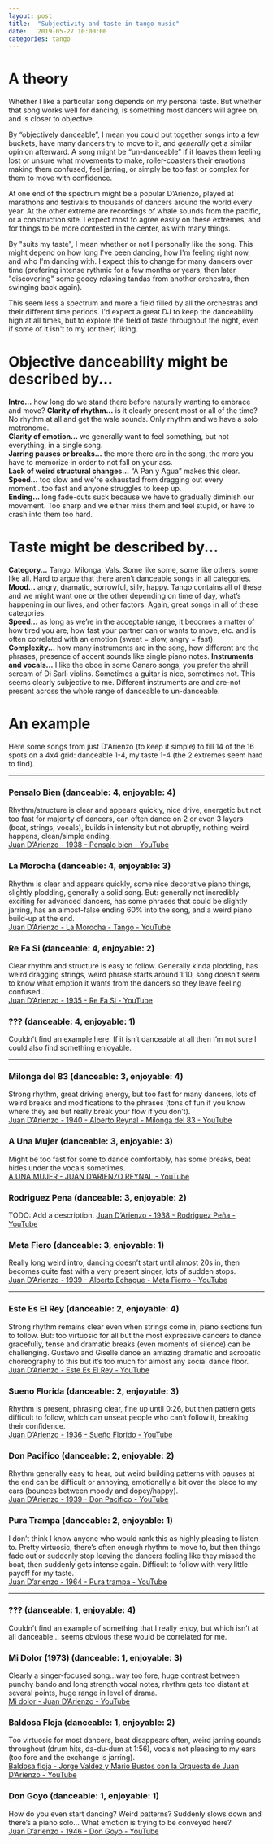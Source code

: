 ```yaml
---
layout: post
title:  "Subjectivity and taste in tango music"
date:   2019-05-27 10:00:00
categories: tango
---
```


# A theory
Whether I like a particular song depends on my personal taste. But whether that song works well for dancing, is something most dancers will agree on, and is closer to objective.

By “objectively danceable”, I mean you could put together songs into a few buckets, have many dancers try to move to it, and *generally* get a similar opinion afterward. A song might be “un-danceable” if it leaves them feeling lost or unsure what movements to make, roller-coasters their emotions making them confused, feel jarring, or simply be too fast or complex for them to move with confidence.

At one end of the spectrum might be a popular D’Arienzo, played at marathons and festivals to thousands of dancers around the world every year. At the other extreme are recordings of whale sounds from the pacific, or a construction site. I expect most to agree easily on these extremes, and for things to be more contested in the center, as with many things.

By "suits my taste", I mean whether or not I personally like the song. This might depend on how long I've been dancing, how I'm feeling right now, and who I'm dancing with. I expect this to change for many dancers over time (prefering intense rythmic for a few months or years, then later "discovering" some gooey relaxing tandas from another orchestra, then swinging back again).

This seem less a spectrum and more a field filled by all the orchestras and their different time periods. I'd expect a great DJ to keep the danceability high at all times, but to explore the field of taste throughout the night, even if some of it isn't to my (or their) liking.

# Objective danceability might be described by...

**Intro…** how long do we stand there before naturally wanting to embrace and move?
**Clarity of rhythm…** is it clearly present most or all of the time? No rhythm at all and get the wale sounds. Only rhythm and we have a solo metronome.  
**Clarity of emotion…** we generally want to feel something, but not everything, in a single song.  
**Jarring pauses or breaks…** the more there are in the song, the more you have to memorize in order to not fall on your ass.  
**Lack of weird structural changes…** “A Pan y Agua” makes this clear.  
**Speed…** too slow and we're exhausted from dragging out every moment...too fast and anyone struggles to keep up.  
**Ending…** long fade-outs suck because we have to gradually diminish our movement. Too sharp and we either miss them and feel stupid, or have to crash into them too hard.  

# Taste might be described by...

**Category…** Tango, Milonga, Vals. Some like some, some like others, some like all. Hard to argue that there aren’t danceable songs in all categories.  
**Mood…** angry, dramatic, sorrowful, silly, happy. Tango contains all of these and we might want one or the other depending on time of day, what’s happening in our lives, and other factors. Again, great songs in all of these categories.  
**Speed…** as long as we’re in the acceptable range, it becomes a matter of how tired you are, how fast your partner can or wants to move, etc. and is often correlated with an emotion (sweet = slow, angry = fast).  
**Complexity...** how many instruments are in the song, how different are the phrases, presence of accent sounds like single piano notes.
**Instruments and vocals…** I like the oboe in some Canaro songs, you prefer the shrill scream of Di Sarli violins. Sometimes a guitar is nice, sometimes not. This seems clearly subjective to me. Different instruments are and are-not present across the whole range of danceable to un-danceable.  

# An example
Here some songs from just D'Arienzo (to keep it simple) to fill 14 of the 16 spots on a 4x4 grid: danceable 1-4, my taste 1-4 (the 2 extremes seem hard to find).

---

### Pensalo Bien (danceable: 4, enjoyable: 4)
Rhythm/structure is clear and appears quickly, nice drive, energetic but not too fast for majority of dancers, can often dance on 2 or even 3 layers (beat, strings, vocals), builds in intensity but not abruptly, nothing weird happens, clean/simple ending.  
[Juan D’Arienzo - 1938 - Pensalo bien - YouTube](https://www.youtube.com/watch?v=8PntJlcscGU)

### La Morocha (danceable: 4, enjoyable: 3)
Rhythm is clear and appears quickly, some nice decorative piano things, slightly plodding, generally a solid song. But: generally not incredibly exciting for advanced dancers, has some phrases that could be slightly jarring, has an almost-false ending 60% into the song, and a weird piano build-up at the end.  
[Juan D’Arienzo - La Morocha - Tango - YouTube](https://www.youtube.com/watch?v=ekqQg8x1ezQ)

### Re Fa Si (danceable: 4, enjoyable: 2)
Clear rhythm and structure is easy to follow. Generally kinda plodding, has weird dragging strings, weird phrase starts around 1:10, song doesn’t seem to know what emption it wants from the dancers so they leave feeling confused…  
[Juan D’Arienzo - 1935 - Re Fa Si - YouTube](https://www.youtube.com/watch?v=vBsq3KL7pfA)

### ??? (danceable: 4, enjoyable: 1)
Couldn’t find an example here. If it isn’t danceable at all then I’m not sure I could also find something enjoyable.

---

### Milonga del 83 (danceable: 3, enjoyable: 4)
Strong rhythm, great driving energy, but too fast for many dancers, lots of weird breaks and modifications to the phrases (tons of fun if you know where they are but really break your flow if you don’t).  
[Juan D’Arienzo - 1940 - Alberto Reynal - Milonga del 83 - YouTube](https://www.youtube.com/watch?v=-3BT13532fY)

### A Una Mujer (danceable: 3, enjoyable: 3)
Might be too fast for some to dance comfortably, has some breaks, beat hides under the vocals sometimes.  
[A UNA MUJER  - JUAN D’ARIENZO REYNAL - YouTube](https://www.youtube.com/watch?v=X_LBODPtzw0)

### Rodriguez Pena (danceable: 3, enjoyable: 2)
TODO: Add a description.
[Juan D’Arienzo - 1938 - Rodriguez Peña - YouTube](https://www.youtube.com/watch?v=s9t4F79d0sM)

### Meta Fiero (danceable: 3, enjoyable: 1)
Really long weird intro, dancing doesn’t start until almost 20s in, then becomes quite fast with a very present singer, lots of sudden stops.  
[Juan D’Arienzo - 1939 - Alberto Echague - Meta Fierro - YouTube](https://www.youtube.com/watch?v=rSk5Johb1Vg)

---

### Este Es El Rey (danceable: 2, enjoyable: 4)
Strong rhythm remains clear even when strings come in, piano sections fun to follow. But: too virtuosic for all but the most expressive dancers to dance gracefully, tense and dramatic breaks (even moments of silence) can be challenging. Gustavo and Giselle dance an amazing dramatic and acrobatic choreography to this but it’s too much for almost any social dance floor.  
[Juan D’Arienzo - Este Es El Rey - YouTube](https://www.youtube.com/watch?v=pjBIKeIPovo)

### Sueno Florida (danceable: 2, enjoyable: 3)
Rhythm is present, phrasing clear, fine up until 0:26, but then pattern gets difficult to follow, which can unseat people who can’t follow it, breaking their confidence.  
[Juan D’Arienzo - 1936 - Sueño Florido - YouTube](https://www.youtube.com/watch?v=94jl6DJRGXE)

### Don Pacifico (danceable: 2, enjoyable: 2)
Rhythm generally easy to hear, but weird building patterns with pauses at the end can be difficult or annoying, emotionally a bit over the place to my ears (bounces between moody and dopey/happy).  
[Juan D’Arienzo - 1939 - Don Pacifico - YouTube](https://www.youtube.com/watch?v=4HawjQZNTFU)

### Pura Trampa (danceable: 2, enjoyable: 1)
I don’t think I know anyone who would rank this as highly pleasing to listen to. Pretty virtuosic, there’s often enough rhythm to move to, but then things fade out or suddenly stop leaving the dancers feeling like they missed the boat, then suddenly gets intense again. Difficult to follow with very little payoff for my taste.  
[Juan D’arienzo - 1964 - Pura trampa - YouTube](https://www.youtube.com/watch?v=TjJK1Bj7W8I)

---

### ??? (danceable: 1, enjoyable: 4)
Couldn’t find an example of something that I really enjoy, but which isn’t at all danceable… seems obvious these would be correlated for me.

### Mi Dolor (1973) (danceable: 1, enjoyable: 3)
Clearly a singer-focused song…way too fore, huge contrast between punchy bando and long strength vocal notes, rhythm gets too distant at several points, huge range in level of drama.  
[Mi dolor - Juan D’Arienzo - YouTube](https://www.youtube.com/watch?v=ZK5oTm8VZGQ)

### Baldosa Floja (danceable: 1, enjoyable: 2)
Too virtuosic for most dancers, beat disappears often, weird jarring sounds throughout (drum hits, da-du-dum at 1:56), vocals not pleasing to my ears (too fore and the exchange is jarring).  
[Baldosa floja - Jorge Valdez y Mario Bustos con la Orquesta de Juan D’Arienzo - YouTube](https://www.youtube.com/watch?v=1CgxfygW6bo)

### Don Goyo (danceable: 1, enjoyable: 1)
How do you even start dancing? Weird patterns? Suddenly slows down and there’s a piano solo… What emotion is trying to be conveyed here?  
[Juan D’arienzo - 1946 - Don Goyo - YouTube](https://www.youtube.com/watch?v=Cv538F6L_Zk)